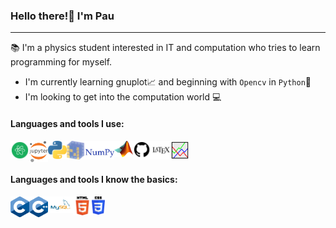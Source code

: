 ### Hello there!:wave: I'm Pau

 ___

:books: I'm a physics student interested in IT and computation who tries to learn programming for myself.

- I'm currently learning gnuplot:chart_with_upwards_trend: and beginning with `Opencv` in `Python`:thought_balloon:
- I'm looking to get into the computation world :computer:

#### Languages and tools I use:

<img align="left" title="atom-logo" width="30px" src="images\atom-logo.png" />&nbsp;&nbsp;&nbsp;&nbsp;&nbsp;&nbsp;&nbsp;
<img align="left" title="Jupyter-logo" width="30px" src="images\Jupyter-logo.png" />&nbsp;&nbsp;&nbsp;&nbsp;&nbsp;&nbsp;&nbsp;
<img align="left" title="Python-logo" width="30px" src="images\python-logo.png" />&nbsp;&nbsp;&nbsp;&nbsp;&nbsp;&nbsp;&nbsp;
<img align="left" title="Numpy-logo" height="30px" src="images\numpy-logo.png" />&nbsp;&nbsp;&nbsp;&nbsp;&nbsp;&nbsp;&nbsp;
<img align="left" title="matlab-logo" width="30px" src="images\matl-logo.png" />&nbsp;&nbsp;&nbsp;&nbsp;&nbsp;&nbsp;&nbsp;
<img align="left" title="github-logo" width="30px" src="images\github-logo.png" />&nbsp;&nbsp;&nbsp;&nbsp;&nbsp;&nbsp;&nbsp;
<img align="left" title="latex-logo" width="30px" src="images\latex-logo.png" />&nbsp;&nbsp;&nbsp;&nbsp;&nbsp;&nbsp;&nbsp;
<img align="left" title="gnuplot-logo" width="30px" src="images\gnuplot-logo.png" />&nbsp;&nbsp;&nbsp;&nbsp;&nbsp;&nbsp;&nbsp;

#### Languages and tools I know the basics:

<img align="left" title="c-logo" width="30px" src="images\c-logo.png" />&nbsp;&nbsp;&nbsp;&nbsp;&nbsp;&nbsp;&nbsp;
<img align="left" title="c++-logo" width="30px" src="images\c++-logo.png" />&nbsp;&nbsp;&nbsp;&nbsp;&nbsp;&nbsp;&nbsp;
<img align="left" title="mySQL-logo" width="40px" src="images\mySQL-logo.png" />&nbsp;&nbsp;&nbsp;&nbsp;&nbsp;&nbsp;&nbsp;
<img align="left" title="HTML-logo" width="30px" src="images\HTML-logo.png" />&nbsp;&nbsp;&nbsp;&nbsp;&nbsp;&nbsp;&nbsp;
<img align="left" title="CSS-logo" width="21px" src="images\CSS-logo.png" />&nbsp;&nbsp;&nbsp;&nbsp;&nbsp;&nbsp;&nbsp;
